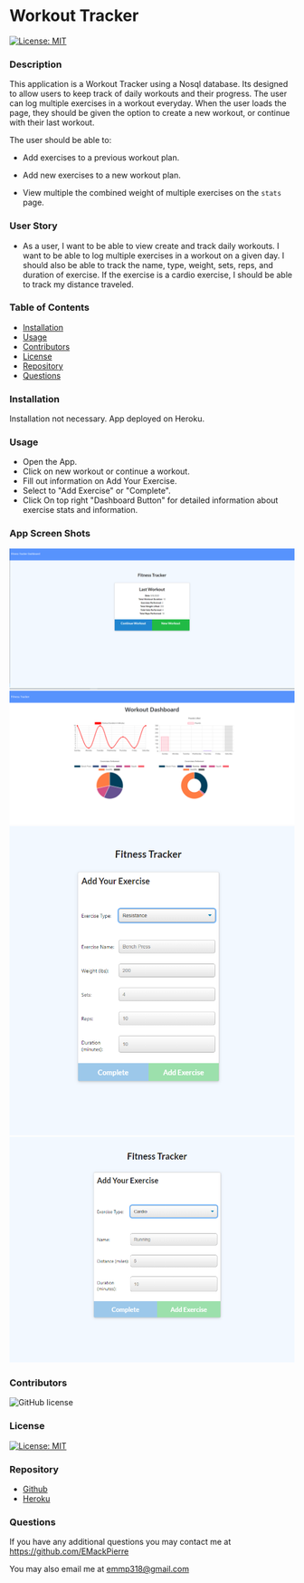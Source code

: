 # Workout Tracker
  
  [![License: MIT](https://img.shields.io/badge/License-MIT-yellow.svg)](https://opensource.org/licenses/MIT)
  
  ### Description

  This application is a Workout Tracker using a Nosql database. Its designed to allow users to keep track of daily workouts and their progress. The user can log multiple exercises in a workout everyday. When the user loads the page, they should be given the option to create a new workout, or continue with their last workout.

  The user should be able to:

  * Add exercises to a previous workout plan.

  * Add new exercises to a new workout plan.

  * View multiple the combined weight of multiple exercises on the `stats` page.

  ### User Story

  * As a user, I want to be able to view create and track daily workouts. I want to be able to log multiple exercises in a workout on a given day. I should also be able to track the name, type, weight, sets, reps, and duration of exercise. If the exercise is a cardio exercise, I should be able to track my distance traveled.
  
  ### Table of Contents

  * [Installation](#installation)
  * [Usage](#usage)
  * [Contributors](#contributors)
  * [License](#license)
  * [Repository](#Repository)
  * [Questions](#questions)

  ### Installation

  Installation not necessary. App deployed on Heroku.

  ### Usage

  * Open the App.
  * Click on new workout or continue a workout.
  * Fill out information on Add Your Exercise.
  * Select to "Add Exercise" or "Complete".
  * Click On top right "Dashboard Button" for detailed information about exercise stats and information. 

  ### App Screen Shots

  ![Photo](./assets/WorkoutTracker-Pic1.PNG)
  ![Photo](./assets/WorkoutTracker-Pic2.PNG)
  ![Photo](./assets/WorkoutTracker-Pic3.PNG)
  ![Photo](./assets/WorkoutTracker-Pic4.PNG)
  
  ### Contributors

  ![GitHub license](https://img.shields.io/badge/Made%20by-%40EMackPierre-blue)

  ### License

  [![License: MIT](https://img.shields.io/badge/License-MIT-yellow.svg)](https://opensource.org/licenses/MIT)

  ### Repository

  - [Github](https://github.com/EMackPierre/Workout-Tracker)
  - [Heroku]()

  ### Questions

  If you have any additional questions you may contact me at https://github.com/EMackPierre

  You may also email me at emmp318@gmail.com